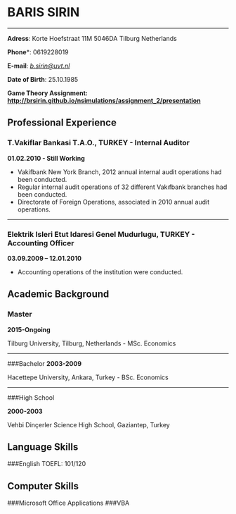 BARIS SIRIN
=======
-----------

**Adress**: Korte Hoefstraat 11M 5046DA
Tilburg Netherlands

**Phone***: 0619228019

**E-mail**: *b.sirin@uvt.nl*

**Date of Birth**: 25.10.1985

**Game Theory Assignment: <http://brsirin.github.io/nsimulations/assignment_2/presentation>**


Professional Experience
-----

### T.Vakiflar Bankasi T.A.O., TURKEY - Internal Auditor

**01.02.2010 - Still Working**

* Vakifbank New York Branch, 2012 annual internal audit operations had been conducted.
* Regular internal audit operations of 32 different Vakıfbank branches had been conducted.
* Directorate of Foreign Operations, associated in 2010 annual audit operations.

-----

### Elektrik Isleri Etut Idaresi Genel Mudurlugu, TURKEY - Accounting Officer

 **03.09.2009 – 12.01.2010**

* Accounting operations of the institution were conducted.

Academic Background
-----

### Master
**2015-Ongoing**
 
Tilburg University, Tilburg, Netherlands - MSc. Economics 

-----

###Bachelor
**2003-2009**

Hacettepe University, Ankara, Turkey - BSc. Economics

-----

###High School

**2000-2003**

Vehbi Dinçerler Science High School, Gaziantep, Turkey

Language Skills
-----

###English
TOEFL: 101/120

Computer Skills
-----

###Microsoft Office Applications
###VBA


